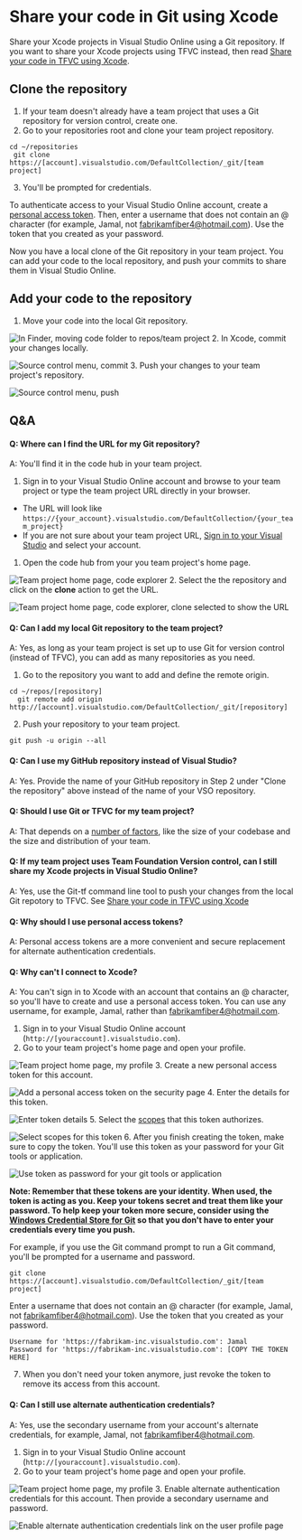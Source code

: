 
# Share your code in Git using Xcode


Share your Xcode projects in Visual Studio Online using a Git repository. 
If you want to share your Xcode projects using TFVC instead, 
then read [Share your code in TFVC using Xcode](https://www.visualstudio.com/get-started/code/share-your-code-in-tfvc-xcode).


## Clone the repository

1. If your team doesn't already have a team project that uses a Git repository for version control, create one.
2. Go to your repositories root and clone your team project repository.


```
cd ~/repositories 
 git clone https://[account].visualstudio.com/DefaultCollection/_git/[team project]
```
3. You'll be prompted for credentials.



To authenticate access to your Visual Studio Online account, 
 create a [personal access token](https://www.visualstudio.com/get-started/code/share-your-code-in-git-xcode#pat). Then, enter a username that 
 does not contain an @ character (for example, Jamal, not fabrikamfiber4@hotmail.com).
 Use the token that you created as your password.


Now you have a local clone of the Git repository in your team project. 
You can add your code to the local repository, 
and push your commits to share them in Visual Studio Online.


## Add your code to the repository

1. Move your code into the local Git repository.



![In Finder, moving code folder to repos/team project](./media/share-your-code-in-git-xcode/move-code.png)
2. In Xcode, commit your changes locally.



![Source control menu, commit](./media/share-your-code-in-git-xcode/commit.png)
3. Push your changes to your team project's repository.



![Source control menu, push](./media/share-your-code-in-git-xcode/push.png)

## Q&amp;A

#### Q: Where can I find the URL for my Git repository?


A: You'll find it in the code hub in your team project.


1. Sign in to your Visual Studio Online account and browse to your team project or type the team project URL directly in your browser.

- The URL will look like `https://{your_account}.visualstudio.com/DefaultCollection/{your_team_project}`
- If you are not sure about your team project URL, [Sign in to your Visual Studio](http://go.microsoft.com/fwlink/?LinkID=309329) and select your account.

1. Open the code hub from your you team project's home page.



![Team project home page, code explorer](./media/share-your-code-in-git-xcode/code-explorer.png)
2. Select the the repository and click on the **clone** action to get the URL.



![Team project home page, code explorer, clone selected to show the URL](./media/share-your-code-in-git-xcode/clone-url.png)

#### Q: Can I add my local Git repository to the team project?


A: Yes, as long as your team project is set up to use Git for version control (instead of TFVC), you can add as many repositories as you need.


1. Go to the repository you want to add and define the remote origin.


```
cd ~/repos/[repository] 
  git remote add origin http://[account].visualstudio.com/DefaultCollection/_git/[repository]
```
2. Push your repository to your team project.


```
git push -u origin --all
```

#### Q: Can I use my GitHub repository instead of Visual Studio?


A:  Yes.  Provide the name of your GitHub repository in Step 2 under "Clone the repository" above instead of the name of your VSO repository.


#### Q: Should I use Git or TFVC for my team project?


A: That depends on a [number of factors](https://msdn.microsoft.com/en-us/Library/vs/alm/Code/overview#tfvc_or_git_summary),
like the size of your codebase and the size and distribution of your team.


#### Q: If my team project uses Team Foundation Version control, can I still share my Xcode projects in Visual Studio Online?


A: Yes, use the Git-tf command line tool to push your changes from the local Git repotory to TFVC.  See [Share your code in TFVC using Xcode](https://www.visualstudio.com/get-started/code/share-your-code-in-tfvc-xcode)


#### Q: Why should I use personal access tokens?


A: Personal access tokens are a more convenient and secure replacement for alternate authentication credentials.






#### Q: Why can't I connect to Xcode?


A: You can't sign in to Xcode with an account that contains an @ character, so you'll have to create and use a personal access token. 
You can use any username, for example, Jamal, rather than fabrikamfiber4@hotmail.com.


1. Sign in to your Visual Studio Online account (`http://[youraccount].visualstudio.com`).
2. Go to your team project's home page and open your profile.



![Team project home page, my profile](./media/share-your-code-in-git-xcode/my-profile.png)
3. Create a new personal access token for this account.



![Add a personal access token on the security page ](./media/share-your-code-in-git-xcode/add-personal-access-token.png)
4. Enter the details for this token.



![Enter token details](./media/share-your-code-in-git-xcode/setup-personal-access-token.png)
5. Select the [scopes](https://www.visualstudio.com/integrate/get-started/auth/oauth#scopes) that this token authorizes.



![Select scopes for this token](./media/share-your-code-in-git-xcode/select-personal-access-token-scopes.png)
6. After you finish creating the token, make sure to copy the token. You'll use this token as your password for your Git tools or application.



![Use token as password for your git tools or application](./media/share-your-code-in-git-xcode/create-personal-access-token.png)



**Note: Remember that these tokens are your identity. 
When used, the token is acting as you. 
Keep your tokens secret and treat them like your password.
To help keep your token more secure, consider using the 
[Windows Credential Store for Git](http://gitcredentialstore.codeplex.com)
so that you don't have to enter your credentials every time you push.**



For example, if you use the Git command prompt to run a Git command, you'll be prompted for a username and password.


```
git clone https://[account].visualstudio.com/DefaultCollection/_git/[team project]
```


Enter a username that does not contain an @ character (for example, Jamal, not fabrikamfiber4@hotmail.com). 
Use the token that you created as your password.


```
Username for 'https://fabrikam-inc.visualstudio.com': Jamal
Password for 'https://fabrikam-inc.visualstudio.com': [COPY THE TOKEN HERE]
```
7. When you don't need your token anymore, just revoke the token to remove its access from this account.

#### Q: Can I still use alternate authentication credentials?


A:  Yes, use the secondary username from your account's alternate credentials, for example, Jamal, not fabrikamfiber4@hotmail.com.


1. Sign in to your Visual Studio Online account (`http://[youraccount].visualstudio.com`).
2. Go to your team project's home page and open your profile.



![Team project home page, my profile](./media/share-your-code-in-git-xcode/my-profile.png)
3. Enable alternate authentication credentials for this account. Then provide a secondary username and password.



![Enable alternate authentication credentials link on the user profile page](./media/share-your-code-in-git-xcode/enable-alternate-credentials.png)
